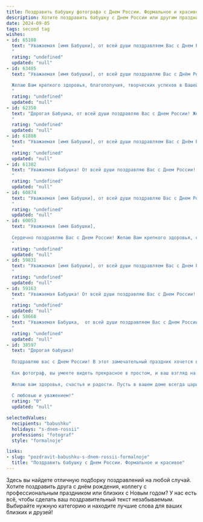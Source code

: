```yaml
---
title: Поздравить бабушку фотографа с Днем России. Формальное и красивое
description: Хотите поздравить бабушку с Днем России или другим праздником? Наш ИИ создаст незабываемое поздравление, а вы обязательно выделитесь среди других.  
date: 2024-09-05
tags: second tag
wishes:
- id: 65188
  text: "Уважаемая [имя Бабушки], от всей души поздравляем Вас с Днем России! Желаем Вам крепкого здоровья, семейного благополучия и творческих успехов в любимом деле. Пусть Ваш фотоаппарат всегда ловит только светлые моменты жизни, а снимки радуют Вас и Ваших близких!
  "
  rating: "undefined"
  updated: "null"
- id: 63485
  text: "Уважаемая [имя бабушки], от всей души поздравляю Вас с Днём России!
  
  Желаю Вам крепкого здоровья, благополучия, творческих успехов в Вашей любимой профессии фотографа и  радости от каждого прожитого дня.
  "
  rating: "undefined"
  updated: "null"
- id: 62350
  text: "Дорогая Бабушка, от всей души поздравляю Вас с Днем России! Желаю Вам крепкого здоровья, благополучия и процветания! Пусть Ваша жизнь будет наполнена радостью, а Ваша  фото-летопись, полная ярких и запоминающихся мгновений.
  "
  rating: "undefined"
  updated: "null"
- id: 61888
  text: "Уважаемая [имя Бабушки], от всей души поздравляем Вас с Днём России! Желаем Вам крепкого здоровья, благополучия и вдохновения. Пусть Ваш талант фотографа продолжает радовать нас яркими снимками, запечатлевающими красоту нашей Родины и самые трогательные моменты жизни!
  "
  rating: "undefined"
  updated: "null"
- id: 61382
  text: "Уважаемая Бабушка! От всей души поздравляю Вас с Днем России! Пусть этот праздник принесет Вам много радости, тепла и вдохновения. Желаю Вам крепкого здоровья, семейного благополучия и незабываемых мгновений, которые Вы сможете запечатлеть своим фотоаппаратом.
  "
  rating: "undefined"
  updated: "null"
- id: 60874
  text: "Уважаемая [имя Бабушки], от всей души поздравляю Вас с Днем России! Желаю Вам крепкого здоровья, благополучия и множества ярких моментов в жизни. Пусть Ваша камера всегда ловит самые лучшие кадры, а фотографии продолжают радовать Вас и Ваших близких.
  "
  rating: "undefined"
  updated: "null"
- id: 60053
  text: "Уважаемая [имя Бабушки],
  
  Сердечно поздравляю Вас с Днем России! Желаю Вам крепкого здоровья, семейного благополучия и творческих успехов в Вашем любимом деле – фотографии. Пусть каждый кадр, который Вы запечатлеваете, дарит Вам радость и вдохновение!
  "
  rating: "undefined"
  updated: "null"
- id: 59831
  text: "Уважаемая [имя Бабушки], от всей души поздравляем Вас с Днем России! Желаем Вам крепкого здоровья, благополучия и творческого вдохновения в Вашем любимом деле — фотографии. Пусть каждый снимок, сделанный Вашими руками, будет полон жизни и радости, а память о прекрасных моментах навсегда сохранится в Вашей коллекции.
  "
  rating: "undefined"
  updated: "null"
- id: 59163
  text: "Уважаемая Бабушка! От всей души поздравляю Вас с Днем России! Желаю Вам крепкого здоровья, бодрости духа и  радости от жизни! Пусть каждый Ваш день будет наполнен  яркими красками, как Ваши чудесные фотографии.
  "
  rating: "undefined"
  updated: "null"
- id: 58668
  text: "Уважаемая Бабушка,  от всей души поздравляем Вас с Днем России! Желаем Вам крепкого здоровья,  счастья,  мирного неба над головой и вдохновения для новых творческих фоторабот! Пусть Ваша жизнь будет яркой,  как лучшие снимки!
  "
  rating: "undefined"
  updated: "null"
- id: 38597
  text: "Дорогая бабушка!
  
  Поздравляю вас с Днем России! В этот замечательный праздник хочется выразить глубокую благодарность за ваши мудрость и теплоту. Вы воспитываете в нас любовь к родной земле и её культуре.
  
  Как фотограф, вы умеете видеть прекрасное в простом, и ваш взгляд на мир вдохновляет всех нас. Пусть каждое мгновение вашей жизни будет запечатлено в самых ярких красках, а труд стоит на службе искусства и восприятия красоты!
  
  Желаю вам здоровья, счастья и радости. Пусть в вашем доме всегда царит уют, а в сердце – мир и гармония.
  
  С любовью и уважением!"
  rating: "0"
  updated: "null"

selectedValues:
  recipients: "babushku"
  holidays: "s-dnem-rossii"
  professions: "fotograf"
  style: "formalnoje"

links:
- slug: "pozdravit-babushku-s-dnem-rossii-formalnoje"
  title: "Поздравить бабушку с Днем России. Формальное и красивое"
---
```


Здесь вы найдете отличную подборку поздравлений на любой случай. 
Хотите поздравить друга с днём рождения, коллегу с профессиональным праздником или близких с Новым годом? У нас есть всё, чтобы сделать ваш поздравительный текст незабываемым. Выбирайте нужную категорию и находите лучшие слова для ваших близких и друзей!
